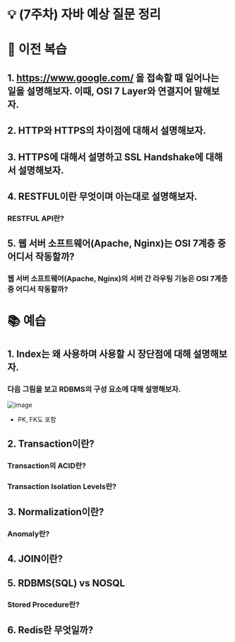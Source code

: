 # 💡 (7주차) 자바 예상 질문 정리

# 📜 이전 복습

## 1. https://www.google.com/ 을 접속할 때 일어나는 일을 설명해보자. 이때, OSI 7 Layer와 연결지어 말해보자.

## 2. HTTP와 HTTPS의 차이점에 대해서 설명해보자.

## 3. HTTPS에 대해서 설명하고 SSL Handshake에 대해서 설명해보자.

## 4. RESTFUL이란 무엇이며 아는대로 설명해보자.

### RESTFUL API란?

## 5. 웹 서버 소프트웨어(Apache, Nginx)는 OSI 7계층 중 어디서 작동할까?

### 웹 서버 소프트웨어(Apache, Nginx)의 서버 간 라우팅 기능은 OSI 7계층 중 어디서 작동할까?

# 📚 예습

## 1. Index는 왜 사용하며 사용할 시 장단점에 대해 설명해보자.

### 다음 그림을 보고 RDBMS의 구성 요소에 대해 설명해보자.

![image](https://github.com/MentoringOrganization/Java/assets/103405457/0e75fef9-719f-49db-bd5f-e19a466c1d21)

- PK, FK도 포함

## 2. Transaction이란?

### Transaction의 ACID란?

### Transaction Isolation Levels란?

## 3. Normalization이란?

### Anomaly란?

## 4. JOIN이란?

## 5. RDBMS(SQL) vs NOSQL

### Stored Procedure란?

## 6. Redis란 무엇일까?
